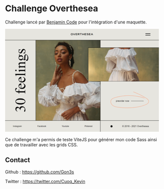 # Challenge Overthesea

Challenge lancé par [Benjamin Code](https://www.youtube.com/watch?v=uzcaGkJWBXk) pour l'intégration d'une maquette.

![Screenshot](screenshot.png)

Ce challenge m'a permis de teste ViteJS pour générer mon code Sass ainsi que de travailler avec les grids CSS.

## Contact

Github : https://github.com/Gon3s

Twitter : https://twitter.com/Cuoq_Kevin

